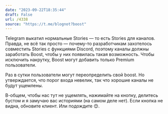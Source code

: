 ```yaml
---
date: "2023-09-22T18:35:44"
draft: False
url: /4338
source: "https://t.me/blognot?boost"
---
```


Telegram выкатил нормальные Stories — то есть Stories для каналов. Правда, не всё так просто — почему-то разработчикам захотелось совместить Stories с функциями Discord, поэтому каналы должны заработать Boost, чтобы у них появилась такая возможность. Чтобы исключить накрутку, Boost могут добавить только Premium пользователи. 

Раз в сутки пользователи могут переопределить свой boost. Но утверждается, что порог входа невелик, так что хорошие каналы не будут ущемлены.

В-общем, чтобы нас тут не ущемлять, нажимайте на кнопку, делитесь бустом и я замучаю вас историями (на самом деле нет).
Если кнопка не видна, обновите клиент. Или подождите 😊.
